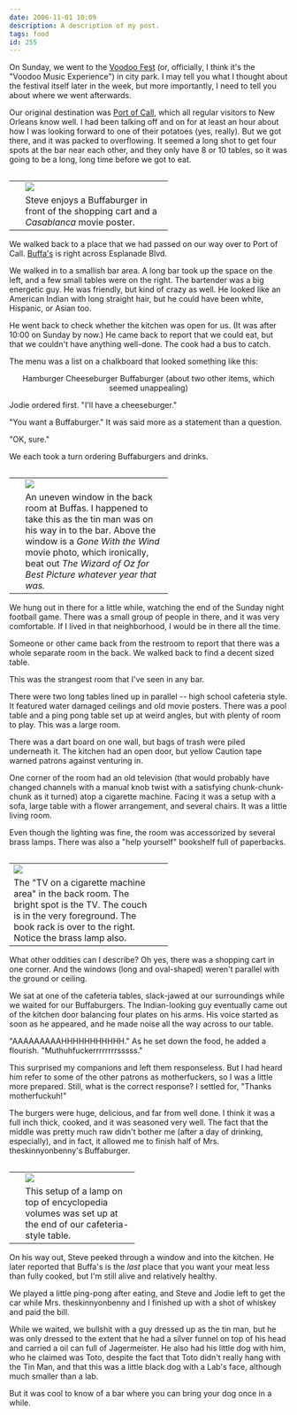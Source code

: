 ```yaml
---
date: 2006-11-01 10:09
description: A description of my post.
tags: food
id: 255
---
```

On Sunday, we went to the <a href="http://www.voodoomusicfest.com/" target="_blank">Voodoo Fest</a> (or, officially, I think it's the "Voodoo Music Experience") in city park.  I may tell you what I thought about the festival itself later in the week, but more importantly, I need to tell you about where we went afterwards.

Our original destination was <a href="http://www.portofcallneworleans.com/" target="_blank">Port of Call</a>, which all regular visitors to New Orleans know well.  I had been talking off and on for at least an hour about how I was looking forward to one of their potatoes (yes, really).  But we got there, and it was packed to overflowing.  It seemed a long shot to get four spots at the bar near each other, and they only have 8 or 10 tables, so it was going to be a long, long time before we got to eat.
<!--more-->
<table cellpadding="2" align="right"><tr><td width="5" rowspan="2"><spacer type="block" width="5" height="1"></td><td width="250" ><img src="/img/buffas_steve.jpg"></td></tr><tr><td class="caption" width="250">Steve enjoys a Buffaburger in front of the shopping cart and a <i>Casablanca</i> movie poster.</td></tr></table>

We walked back to a place that we had passed on our way over to Port of Call.  <a href="http://listings.bestofneworleans.com/gyrobase/Location.html?Location=oid%3A10331" target="_blank">Buffa's</a> is right across Esplanade Blvd.  

We walked in to a smallish bar area.  A long bar took up the space on the left, and a few small tables were on the right.  The bartender was a big energetic guy.  He was friendly, but kind of crazy as well.  He looked like an American Indian with long straight hair, but he could have been white, Hispanic, or Asian too.

He went back to check whether the kitchen was open for us.  (It was after 10:00 on Sunday by now.)  He came back to report that we could eat, but that we couldn't have anything well-done.  The cook had a bus to catch.

The menu was a list on a chalkboard that looked something like this:

<center>Hamburger
Cheeseburger
Buffaburger
(about two other items, which seemed unappealing)</center>

Jodie ordered first.  "I'll have a cheeseburger."

"You want a Buffaburger."  It was said more as a statement than a question.

"OK, sure."

We each took a turn ordering Buffaburgers and drinks.

<table cellpadding="2" align="right"><tr><td width="5" rowspan="2"><spacer type="block" width="5" height="1"></td><td width="250" ><img src="/img/buffas_tinman.jpg"></td></tr><tr><td class="caption" width="250">An uneven window in the back room at Buffas.  I happened to take this as the tin man was on his way in to the bar.  Above the window is a <i>Gone With the Wind</i> movie photo, which ironically, beat out <i>The Wizard of Oz</a> for Best Picture whatever year that was.</td></tr></table>

We hung out in there for a little while, watching the end of the Sunday night football game.  There was a small group of people in there, and it was very comfortable.  If I lived in that neighborhood, I would be in there all the time.

Someone or other came back from the restroom to report that there was a whole separate room in the back.  We walked back to find a decent sized table.

This was the strangest room that I've seen in any bar.

There were two long tables lined up in parallel -- high school cafeteria style.  It featured water damaged ceilings and old movie posters.  There was a pool table and a ping pong table set up at weird angles, but with plenty of room to play.  This was a large room.

There was a dart board on one wall, but bags of trash were piled underneath it. The kitchen had an open door, but yellow Caution tape warned patrons against venturing in.

One corner of the room had an old television (that would probably have changed channels with a manual knob twist with a satisfying chunk-chunk-chunk as it turned) atop a cigarette machine.  Facing it was a setup with a sofa, large table with a flower arrangement, and several chairs.  It was a little living room.

Even though the lighting was fine, the room was accessorized by several brass lamps.  There was also a "help yourself" bookshelf full of paperbacks.

<table cellpadding="2" align="left"><tr><td width="250" ><img src="/img/buffas_wide.jpg"></td><td width="5" rowspan="2"><spacer type="block" width="5" height="1"></td></tr><tr><td class="caption" width="250">The "TV on a cigarette machine area" in the back room.  The bright spot is the TV.  The couch is in the very foreground.  The book rack is over to the right.  Notice the brass lamp also.</td></tr></table>


What other oddities can I describe?  Oh yes, there was a shopping cart in one corner.  And the windows (long and oval-shaped) weren't parallel with the ground or ceiling.

We sat at one of the cafeteria tables, slack-jawed at our surroundings while we waited for our Buffaburgers.  The Indian-looking guy eventually came out of the kitchen door balancing four plates on his arms.  His voice started as soon as he appeared, and he made noise all the way across to our table.

"AAAAAAAAAHHHHHHHHHHH."  As he set down the food, he added a flourish.  "Muthuhfuckerrrrrrrrsssss."

This surprised my companions and left them responseless.  But I had heard him refer to some of the other patrons as motherfuckers, so I was a little more prepared.  Still, what is the correct response?  I settled for, "Thanks motherfuckuh!"

The burgers were huge, delicious, and far from well done.  I think it was a full inch thick, cooked, and it was seasoned very well.  The fact that the middle was pretty much raw didn't bother me (after a day of drinking, especially), and in fact, it allowed me to finish half of Mrs. theskinnyonbenny's Buffaburger.

<table cellpadding="2" align="right"><tr><td width="5" rowspan="2"><spacer type="block" width="5" height="1"></td><td width="190" ><img src="/img/buffas_lamp.jpg"></td></tr><tr><td class="caption" width="190">This setup of a lamp on top of encyclopedia volumes was set up at the end of our cafeteria-style table.</td></tr></table>

On his way out, Steve peeked through a window and into the kitchen.  He later reported that Buffa's is the <i>last</i> place that you want your meat less than fully cooked, but I'm still alive and relatively healthy.

We played a little ping-pong after eating, and Steve and Jodie left to get the car while Mrs. theskinnyonbenny and I finished up with a shot of whiskey and paid the bill.

While we waited, we bullshit with a guy dressed up as the tin man, but he was only dressed to the extent that he had a silver funnel on top of his head and carried a oil can full of Jagermeister.  He also had his little dog with him, who he claimed was Toto, despite the fact that Toto didn't really hang with the Tin Man, and that this was a little black dog with a Lab's face, although much smaller than a lab.

But it was cool to know of a bar where you can bring your dog once in a while.



